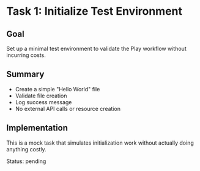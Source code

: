 # Task 1: Initialize Test Environment

## Goal
Set up a minimal test environment to validate the Play workflow without incurring costs.

## Summary
- Create a simple "Hello World" file
- Validate file creation
- Log success message
- No external API calls or resource creation

## Implementation
This is a mock task that simulates initialization work without actually doing anything costly.

Status: pending
